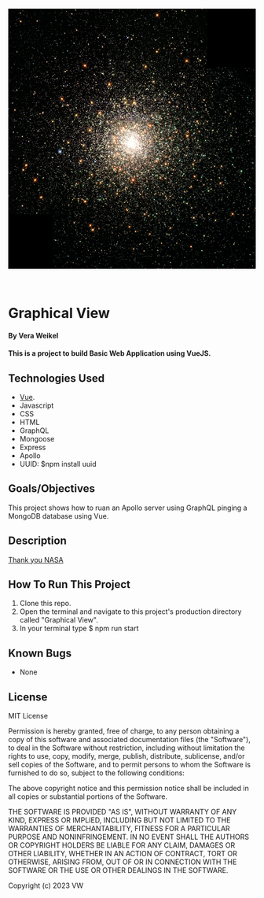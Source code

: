 ![alt](assets/images/nasa-unsplash.jpeg "nasa-unsplash")

<br>


#  Graphical View

#### By Vera Weikel 

#### This is a project to build Basic Web Application using VueJS.

## Technologies Used

* [Vue](https://cli.vuejs.org/config/).
* Javascript
* CSS
* HTML
* GraphQL
* Mongoose
* Express
* Apollo
* UUID: $npm install uuid

## Goals/Objectives

This project shows how to ruan an Apollo server using GraphQL pinging a MongoDB database using Vue.

<!-- There are multiple branches in this repo that are described more below. -->


## Description

<!-- This is a help ticket queue targeting specific stations and clients needing assistance.  -->

<!-- ## Component Architecture -->
[Thank you NASA]("https://unsplash.com/photos/OVO8nK-7Rfs?utm_source=unsplash&utm_medium=referral&utm_content=creditShareLink")

<!-- ![alt](src/img/component-architecture.png "component-architecture")

![alt](src/img/tickets-component-architecture.png "tickets-component-architecture") -->
## How To Run This Project

1. Clone this repo.
2. Open the terminal and navigate to this project's production directory called "Graphical View".
3. In your terminal type $ npm run start

## Known Bugs

* None

## License

MIT License

Permission is hereby granted, free of charge, to any person obtaining a copy
of this software and associated documentation files (the "Software"), to deal
in the Software without restriction, including without limitation the rights
to use, copy, modify, merge, publish, distribute, sublicense, and/or sell
copies of the Software, and to permit persons to whom the Software is
furnished to do so, subject to the following conditions:

The above copyright notice and this permission notice shall be included in all
copies or substantial portions of the Software.

THE SOFTWARE IS PROVIDED "AS IS", WITHOUT WARRANTY OF ANY KIND, EXPRESS OR
IMPLIED, INCLUDING BUT NOT LIMITED TO THE WARRANTIES OF MERCHANTABILITY,
FITNESS FOR A PARTICULAR PURPOSE AND NONINFRINGEMENT. IN NO EVENT SHALL THE
AUTHORS OR COPYRIGHT HOLDERS BE LIABLE FOR ANY CLAIM, DAMAGES OR OTHER
LIABILITY, WHETHER IN AN ACTION OF CONTRACT, TORT OR OTHERWISE, ARISING FROM,
OUT OF OR IN CONNECTION WITH THE SOFTWARE OR THE USE OR OTHER DEALINGS IN THE
SOFTWARE.

Copyright (c) 2023  VW
